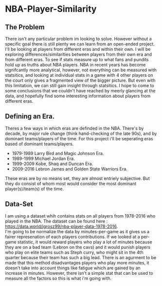 # NBA-Player-Similarity

## The Problem

There isn't any particular problem im looking to solve. However without a specific goal there is still plenty we can learn from an open-ended project. I'll be looking at players from different eras and within their own. I will be exploring differences/similarities between players from their own era and from different eras. To see if stats measure up to what fans and pundits hold up as truths about NBA players. NBA in recent years has become signifcantly more analytical, however, not everything can be measured with statsitics, and looking at individual stats in a game with 4 other players on the court only gives a fragmented view of the bigger picture. But even with this limitation, we can still gain insight through statsitics. I hope to come to some conclusions that we couldn't have reached by meerly glancing at the data, and hopefully find some interesting information about players from different eras.

## Defining an Era.  

Theres a few ways in which eras are definded in the NBA. There's by decade, by major rule change (think hand-checking of the late 90s), and by dominant teams/players of the time. For this project i'll be seperating eras based of dominant teams/players.
- 1979-1989 Larry Bird and Magic Johnson Era. 
- 1989-1999 Michael Jordan Era.
- 1999-2009 Kobe, Shaq and Duncan Era.
- 2009-2016 Lebron James and Golden State Warriors Era. 

These eras are by no means set, they are almost entriely subjective. But they do consist of whom most would consider the most dominant player(s)/team(s) of the time. 

## Data-Set

I am using a dataset whih contains stats on all players from 1978-2016 who played in the NBA. The dataset can be found here : https://data.world/jgrosz99/nba-player-data-1978-2016.  
I'm going to be normalize the data by minutes-per-game as it gives us a fairer represenation of each players contributions. If we looked at a per-game statistic, it would reward players who play a lot of minutes because they are on a bad team (Lebron on the cavs) and it would punish players who play on elite teams such as Steph curry, who might sit in the 4th quarter because their team has such a big lead. There is an agurment to be made that this method disadvantages players who play more minutes, it doesn't take into account things like fatigue which are gained by an increase in minutes. However, there isn't a simple stat that can be used to measure all the factors so this is what i'm going with.




